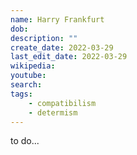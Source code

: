 ```yaml
---
name: Harry Frankfurt
dob: 
description: ""
create_date: 2022-03-29
last_edit_date: 2022-03-29
wikipedia: 
youtube: 
search: 
tags:
    - compatibilism
    - determism
---
```

to do...